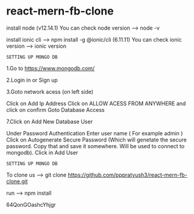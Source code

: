 # react-mern-fb-clone

install node (v12.14.1)
You can check node version --> node -v

install ionic cli --> npm install -g @ionic/cli (6.11.11)
You can check ionic version --> ionic version

`SETTING UP MONGO DB `

1.Go to https://www.mongodb.com/

2.Login in or Sign up

3.Goto network acess (on left side)

  Click on Add Ip Address
  Click on ALLOW ACESS FROM ANYWHERE and click on confirm
  Goto Database Access

7.Click on Add New Database User

  Under Password Authentication Enter user name ( For example admin )
  Click on Autogenerate Secure Password (Which will genetate the secure password. Copy that and save it somewhere. Will be used to connect to mongodb).
  Click in Add User

` SETTING UP MONGO DB `

To clone us --> git clone https://github.com/pppratyush3/react-mern-fb-clone.git

run --> npm install

64QonGOashcYhjgr
